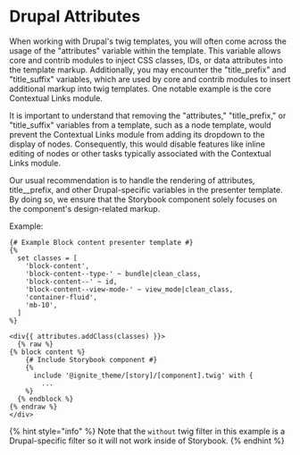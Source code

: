 # Drupal Attributes

When working with Drupal's twig templates, you will often come across the usage of the "attributes" variable within the template. This variable allows core and contrib modules to inject CSS classes, IDs, or data attributes into the template markup. Additionally, you may encounter the "title\_prefix" and "title\_suffix" variables, which are used by core and contrib modules to insert additional markup into twig templates. One notable example is the core Contextual Links module.

It is important to understand that removing the "attributes," "title\_prefix," or "title\_suffix" variables from a template, such as a node template, would prevent the Contextual Links module from adding its dropdown to the display of nodes. Consequently, this would disable features like inline editing of nodes or other tasks typically associated with the Contextual Links module.

Our usual recommendation is to handle the rendering of attributes, title\_\_prefix, and other Drupal-specific variables in the presenter template. By doing so, we ensure that the Storybook component solely focuses on the component's design-related markup.

Example:

```twig
{# Example Block content presenter template #}
{%
  set classes = [
    'block-content',
    'block-content--type-' ~ bundle|clean_class,
    'block-content--' ~ id,
    'block-content--view-mode-' ~ view_mode|clean_class,
    'container-fluid',
    'mb-10',
  ]
%}

<div{{ attributes.addClass(classes) }}>
  {% raw %}
{% block content %}
    {# Include Storybook component #}
    {%
      include '@ignite_theme/[story]/[component].twig' with {
        ...
    %}
  {% endblock %}
{% endraw %}
</div>
```

{% hint style="info" %}
Note that the `without` twig filter in this example is a Drupal-specific filter so it will not work inside of Storybook.
{% endhint %}
